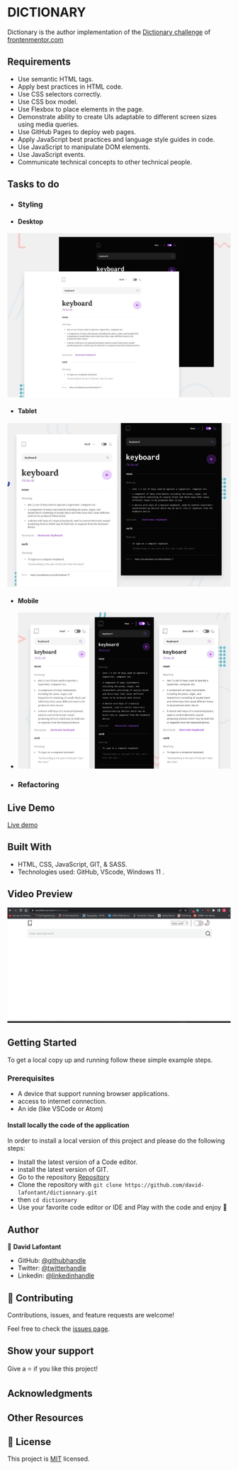 
# DICTIONARY

Dictionary is the author implementation of the [Dictionary challenge](https://www.frontendmentor.io/challenges/dictionary-web-app-h5wwnyuKFL) of [frontenmentor.com](https://www.frontendmentor.io)

## Requirements

- Use semantic HTML tags.
- Apply best practices in HTML code.
- Use CSS selectors correctly.
- Use CSS box model.
- Use Flexbox to place elements in the page.
- Demonstrate ability to create UIs adaptable to different screen sizes using media queries.
- Use GitHub Pages to deploy web pages.
- Apply JavaScript best practices and language style guides in code.
- Use JavaScript to manipulate DOM elements.
- Use JavaScript events.
- Communicate technical concepts to other technical people.

## Tasks to do

- ### Styling

- #### Desktop

![desktop](src/assets/images/readme-assets/model.webp)

- #### Tablet

![tablet](src/assets/images/readme-assets/model-tablet.webp)
- #### Mobile

- ![model](src/assets/images/readme-assets/model-mobile.webp)

- ### Refactoring

## Live Demo

[Live demo](http://davidlafontant.tech/dictionnary/)

## Built With

- HTML, CSS, JavaScript, GIT, & SASS.
- Technologies used: GitHub, VScode, Windows 11 .

## Video Preview

![Video](src/assets/images/readme-assets/dictionary_live.gif)

## Getting Started

To get a local copy up and running follow these simple example steps.

### Prerequisites

- A device that support running browser applications.
- access to internet connection.
- An ide (like VSCode or Atom)

#### Install locally the code of the application

In order to install a local version of this project and please do the following steps:

- Install the latest version of a Code editor.
- install the latest version of GIT.
- Go to the repository [Repository](https://github.com/david-lafontant/dictionnary.git)
- Clone the repository with `git clone https://github.com/david-lafontant/dictionnary.git`
- then `cd dictionnary`
- Use your favorite code editor or IDE and Play with the code and enjoy :confetti_ball:

## Author

👤 **David Lafontant**

- GitHub: [@githubhandle](https://github.com/david-lafontant)
- Twitter: [@twitterhandle](https://twitter.com/manikatex)
- Linkedin: [@linkedinhandle](src\assets\images\readme-assets\model.webp)

## 🤝 Contributing

Contributions, issues, and feature requests are welcome!

Feel free to check the [issues page](../../issues/).

## Show your support

Give a ⭐️ if you like this project!

## Acknowledgments

## Other Resources

## 📝 License

This project is [MIT](LICENCE.md) licensed.

<!-- https://deeditor.com/ for colorizing svg -->
